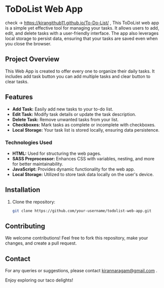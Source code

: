 # ToDoList Web App
check -> https://kirangithub11.github.io/To-Do-List/ ,
This ToDoList web app is a simple yet effective tool for managing your tasks. It allows users to add, edit, and delete tasks with a user-friendly interface. The app also leverages local storage to persist data, ensuring that your tasks are saved even when you close the browser.

## Project Overview

This Web App is created to offer every one to organize their daily tasks. It includes add task button you can add multiple tasks and clear button to clear tasks. 
## Features

- **Add Task:** Easily add new tasks to your to-do list.
- **Edit Task:** Modify task details or update the task description.
- **Delete Task:** Remove unwanted tasks from your list.
- **Checkboxes:** Mark tasks as complete or incomplete with checkboxes.
- **Local Storage:** Your task list is stored locally, ensuring data persistence.


### Technologies Used

- **HTML:** Used for structuring the web pages.
- **SASS Preprocessor:** Enhances CSS with variables, nesting, and more for better maintainability.
- **JavaScript:** Provides dynamic functionality for the web app.
- **Local Storage:** Utilized to store task data locally on the user's device.

## Installation

1. Clone the repository:

   ```bash
   git clone https://github.com/your-username/todolist-web-app.git


## Contributing

We welcome contributions! Feel free to fork this repository, make your changes, and create a pull request.

## Contact

For any queries or suggestions, please contact kirannaragam@gmail.com .

Enjoy exploring our taco delights!






